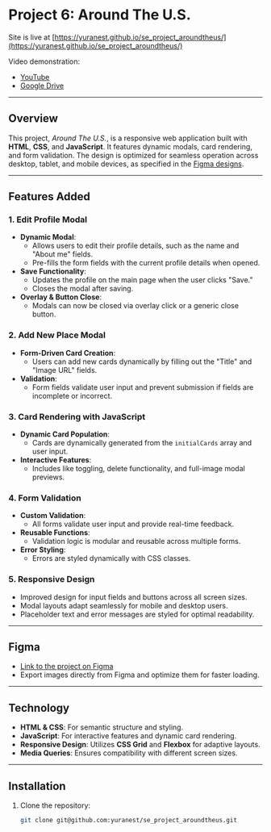 # Project 6: Around The U.S.

Site is live at [https://yuranest.github.io/se_project_aroundtheus/](https://yuranest.github.io/se_project_aroundtheus/)

Video demonstration:

- [YouTube](https://youtu.be/lti4sc5kPlw)
- [Google Drive](https://drive.google.com/file/d/12kbI4ZF40Yytzjm1f8FTlnHSJYw-VMhu/view?usp=drive_link)

---

## Overview

This project, _Around The U.S._, is a responsive web application built with **HTML**, **CSS**, and **JavaScript**. It features dynamic modals, card rendering, and form validation. The design is optimized for seamless operation across desktop, tablet, and mobile devices, as specified in the [Figma designs](https://www.figma.com/file/EO5AaNCuzzFL7X5gSY7HwQ/Sprint-4_-Around-The-U.S.-_-desktop-%2B-mobile?t=3hvVWRz9LUFsxyNn-6).

---

## Features Added

### **1. Edit Profile Modal**

- **Dynamic Modal**:
  - Allows users to edit their profile details, such as the name and "About me" fields.
  - Pre-fills the form fields with the current profile details when opened.
- **Save Functionality**:
  - Updates the profile on the main page when the user clicks "Save."
  - Closes the modal after saving.
- **Overlay & Button Close**:
  - Modals can now be closed via overlay click or a generic close button.

### **2. Add New Place Modal**

- **Form-Driven Card Creation**:
  - Users can add new cards dynamically by filling out the "Title" and "Image URL" fields.
- **Validation**:
  - Form fields validate user input and prevent submission if fields are incomplete or incorrect.

### **3. Card Rendering with JavaScript**

- **Dynamic Card Population**:
  - Cards are dynamically generated from the `initialCards` array and user input.
- **Interactive Features**:
  - Includes like toggling, delete functionality, and full-image modal previews.

### **4. Form Validation**

- **Custom Validation**:
  - All forms validate user input and provide real-time feedback.
- **Reusable Functions**:
  - Validation logic is modular and reusable across multiple forms.
- **Error Styling**:
  - Errors are styled dynamically with CSS classes.

### **5. Responsive Design**

- Improved design for input fields and buttons across all screen sizes.
- Modal layouts adapt seamlessly for mobile and desktop users.
- Placeholder text and error messages are styled for optimal readability.

---

## Figma

- [Link to the project on Figma](https://www.figma.com/design/mUgu8OSHWE0M6p6vfwmdu9/Sprint-4%3A-Around-The-U.S.-%2F-desktop-%2B-mobile?node-id=6432-289&node-type=frame&t=B0ucVNldCqwjWnn1-0)
- Export images directly from Figma and optimize them for faster loading.

---

## Technology

- **HTML & CSS**: For semantic structure and styling.
- **JavaScript**: For interactive features and dynamic card rendering.
- **Responsive Design**: Utilizes **CSS Grid** and **Flexbox** for adaptive layouts.
- **Media Queries**: Ensures compatibility with different screen sizes.

---

## Installation

1. Clone the repository:
   ```bash
   git clone git@github.com:yuranest/se_project_aroundtheus.git
   ```
